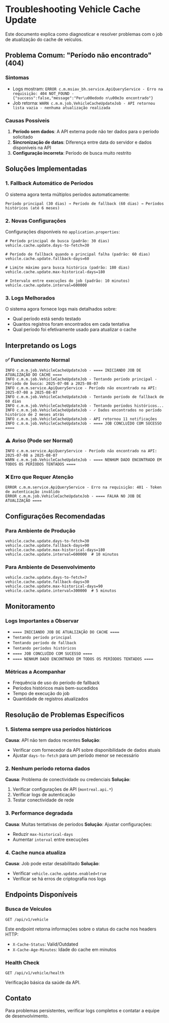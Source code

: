 # Troubleshooting Vehicle Cache Update

Este documento explica como diagnosticar e resolver problemas com o job de atualização do cache de veículos.

## Problema Comum: "Período não encontrado" (404)

### Sintomas
- Logs mostram: `ERROR c.m.msiav_bh.service.ApiQueryService - Erro na requisição: 404 NOT_FOUND - {"success":false,"message":"Per\u00edodo n\u00e3o encontrado"}`
- Job retorna: `WARN c.m.m.job.VehicleCacheUpdateJob - API retornou lista vazia - nenhuma atualização realizada`

### Causas Possíveis
1. **Período sem dados**: A API externa pode não ter dados para o período solicitado
2. **Sincronização de datas**: Diferença entre data do servidor e dados disponíveis na API
3. **Configuração incorreta**: Período de busca muito restrito

## Soluções Implementadas

### 1. Fallback Automático de Períodos
O sistema agora tenta múltiplos períodos automaticamente:

```
Período principal (30 dias) → Período de fallback (60 dias) → Períodos históricos (até 6 meses)
```

### 2. Novas Configurações
Configurações disponíveis no `application.properties`:

```properties
# Período principal de busca (padrão: 30 dias)
vehicle.cache.update.days-to-fetch=30

# Período de fallback quando o principal falha (padrão: 60 dias)
vehicle.cache.update.fallback-days=60

# Limite máximo para busca histórica (padrão: 180 dias)
vehicle.cache.update.max-historical-days=180

# Intervalo entre execuções do job (padrão: 10 minutos)
vehicle.cache.update.interval=600000
```

### 3. Logs Melhorados
O sistema agora fornece logs mais detalhados sobre:
- Qual período está sendo testado
- Quantos registros foram encontrados em cada tentativa
- Qual período foi efetivamente usado para atualizar o cache

## Interpretando os Logs

### ✅ Funcionamento Normal
```
INFO c.m.m.job.VehicleCacheUpdateJob - ==== INICIANDO JOB DE ATUALIZAÇÃO DO CACHE ====
INFO c.m.m.job.VehicleCacheUpdateJob - Tentando período principal - Período de busca: 2025-07-08 a 2025-08-07
INFO c.m.m.service.ApiQueryService - Período não encontrado na API: 2025-07-08 a 2025-08-07
INFO c.m.m.job.VehicleCacheUpdateJob - Tentando período de fallback de 60 dias
INFO c.m.m.job.VehicleCacheUpdateJob - Tentando períodos históricos...
INFO c.m.m.job.VehicleCacheUpdateJob - ✓ Dados encontrados no período histórico de 2 meses atrás
INFO c.m.m.job.VehicleCacheUpdateJob - API retornou 11 notificações
INFO c.m.m.job.VehicleCacheUpdateJob - ==== JOB CONCLUÍDO COM SUCESSO ====
```

### ⚠️ Aviso (Pode ser Normal)
```
INFO c.m.m.service.ApiQueryService - Período não encontrado na API: 2025-07-08 a 2025-08-07
WARN c.m.m.job.VehicleCacheUpdateJob - ==== NENHUM DADO ENCONTRADO EM TODOS OS PERÍODOS TENTADOS ====
```

### ❌ Erro que Requer Atenção
```
ERROR c.m.m.service.ApiQueryService - Erro na requisição: 401 - Token de autenticação inválido
ERROR c.m.m.job.VehicleCacheUpdateJob - ==== FALHA NO JOB DE ATUALIZAÇÃO ====
```

## Configurações Recomendadas

### Para Ambiente de Produção
```properties
vehicle.cache.update.days-to-fetch=30
vehicle.cache.update.fallback-days=90
vehicle.cache.update.max-historical-days=180
vehicle.cache.update.interval=600000  # 10 minutos
```

### Para Ambiente de Desenvolvimento
```properties
vehicle.cache.update.days-to-fetch=7
vehicle.cache.update.fallback-days=30
vehicle.cache.update.max-historical-days=90
vehicle.cache.update.interval=300000  # 5 minutos
```

## Monitoramento

### Logs Importantes a Observar
- `==== INICIANDO JOB DE ATUALIZAÇÃO DO CACHE ====`
- `Tentando período principal`
- `Tentando período de fallback`
- `Tentando períodos históricos`
- `==== JOB CONCLUÍDO COM SUCESSO ====`
- `==== NENHUM DADO ENCONTRADO EM TODOS OS PERÍODOS TENTADOS ====`

### Métricas a Acompanhar
- Frequência de uso do período de fallback
- Períodos históricos mais bem-sucedidos
- Tempo de execução do job
- Quantidade de registros atualizados

## Resolução de Problemas Específicos

### 1. Sistema sempre usa períodos históricos
**Causa**: API não tem dados recentes
**Solução**: 
- Verificar com fornecedor da API sobre disponibilidade de dados atuais
- Ajustar `days-to-fetch` para um período menor se necessário

### 2. Nenhum período retorna dados
**Causa**: Problema de conectividade ou credenciais
**Solução**: 
1. Verificar configurações de API (`montreal.api.*`)
2. Verificar logs de autenticação
3. Testar conectividade de rede

### 3. Performance degradada
**Causa**: Muitas tentativas de períodos
**Solução**: Ajustar configurações:
- Reduzir `max-historical-days`
- Aumentar `interval` entre execuções

### 4. Cache nunca atualiza
**Causa**: Job pode estar desabilitado
**Solução**:
- Verificar `vehicle.cache.update.enabled=true`
- Verificar se há erros de criptografia nos logs

## Endpoints Disponíveis

### Busca de Veículos
```
GET /api/v1/vehicle
```
Este endpoint retorna informações sobre o status do cache nos headers HTTP:
- `X-Cache-Status`: Valid/Outdated
- `X-Cache-Age-Minutes`: Idade do cache em minutos

### Health Check
```
GET /api/v1/vehicle/health
```
Verificação básica da saúde da API.

## Contato
Para problemas persistentes, verificar logs completos e contatar a equipe de desenvolvimento.